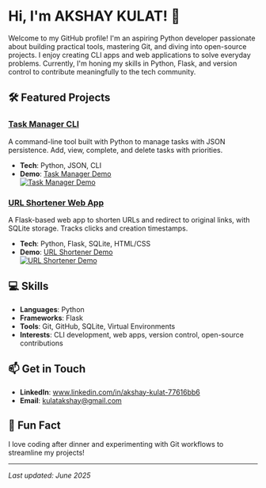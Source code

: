 # Hi, I'm AKSHAY KULAT! 👋

Welcome to my GitHub profile! I'm an aspiring Python developer passionate about building practical tools, mastering Git, and diving into open-source projects. I enjoy creating CLI apps and web applications to solve everyday problems. Currently, I'm honing my skills in Python, Flask, and version control to contribute meaningfully to the tech community.

## 🛠️ Featured Projects

### [Task Manager CLI](https://github.com/kulatav/task-manager)
A command-line tool built with Python to manage tasks with JSON persistence. Add, view, complete, and delete tasks with priorities.  
- **Tech**: Python, JSON, CLI  
- **Demo**: [Task Manager Demo](https://asciinema.org/a/rByzBhm2ha6yQ9bBknnazJMRM)  
  [![Task Manager Demo](task-manager-demo.gif)](https://github.com/kulatav/task-manager)

### [URL Shortener Web App](https://github.com/kulatav/url-shortener)
A Flask-based web app to shorten URLs and redirect to original links, with SQLite storage. Tracks clicks and creation timestamps.  
- **Tech**: Python, Flask, SQLite, HTML/CSS  
- **Demo**: [URL Shortener Demo](https://asciinema.org/a/SHNgxdEUV3VKdiJyAfItPBNl9)  
  [![URL Shortener Demo](url-shortener-demo.gif)](https://github.com/kulatav/url-shortener)

## 💻 Skills
- **Languages**: Python
- **Frameworks**: Flask
- **Tools**: Git, GitHub, SQLite, Virtual Environments
- **Interests**: CLI development, web apps, version control, open-source contributions

## 📫 Get in Touch
- **LinkedIn**: www.linkedin.com/in/akshay-kulat-77616bb6
- **Email**: kulatakshay@gmail.com

## 🌟 Fun Fact
I love coding after dinner and experimenting with Git workflows to streamline my projects!

---
*Last updated: June 2025*
